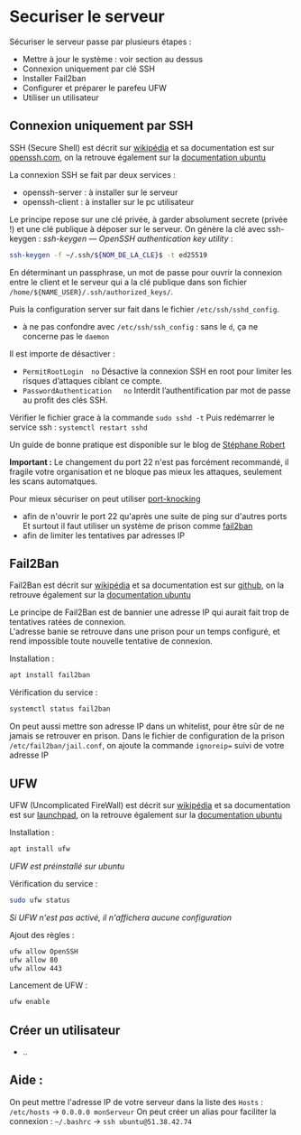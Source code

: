 # Securiser le serveur

Sécuriser le serveur passe par plusieurs étapes : 
- Mettre à jour le système : voir section au dessus
- Connexion uniquement par clé SSH
- Installer Fail2ban
- Configurer et préparer le parefeu UFW
- Utiliser un utilisateur 

## Connexion uniquement par SSH

SSH (Secure Shell) est décrit sur [wikipédia](https://fr.wikipedia.org/wiki/OpenSSH) et sa documentation est sur [openssh.com](https://www.openssh.com/), on la retrouve également sur la [documentation ubuntu](https://doc.ubuntu-fr.org/ssh)

La connexion SSH se fait par deux services : 
- openssh-server : à installer sur le serveur 
- openssh-client : à installer sur le pc utilisateur

Le principe repose sur une clé privée, à garder absolument secrete (privée !) et une clé publique à déposer sur le serveur.
On génère la clé avec ssh-keygen : *ssh-keygen — OpenSSH authentication key utility* :
```bash
ssh-keygen -f ~/.ssh/${NOM_DE_LA_CLE}$ -t ed25519
```
En déterminant un passphrase, un mot de passe pour ouvrir la connexion entre le client et le serveur qui a la clé publique dans son fichier `/home/${NAME_USER}/.ssh/authorized_keys/`.

Puis la configuration server sur fait dans le fichier `/etc/ssh/sshd_config`.
- à ne pas confondre avec `/etc/ssh/ssh_config` : sans le `d`, ça ne concerne pas le `daemon`

Il est importe de désactiver :
- `PermitRootLogin	no`	Désactive la connexion SSH en root pour limiter les risques d’attaques ciblant ce compte.
- `PasswordAuthentication	no`	Interdit l’authentification par mot de passe au profit des clés SSH.

Vérifier le fichier grace à la commande `sudo sshd -t`
Puis redémarrer le service ssh : `systemctl restart sshd`

Un guide de bonne pratique est disponible sur le blog de [Stéphane Robert](https://blog.stephane-robert.info/docs/securiser/durcissement/ssh/)

**Important :** Le changement du port 22 n'est pas forcément recommandé, il fragile votre organisation et ne bloque pas mieux les attaques, seulement les scans automatques.

Pour mieux sécuriser on peut utiliser [port-knocking](https://doc.ubuntu-fr.org/port-knocking)
- afin de n'ouvrir le port 22 qu'après une suite de ping sur d'autres ports
Et surtout il faut utiliser un système de prison comme [fail2ban](https://doc.ubuntu-fr.org/fail2ban)
- afin de limiter les tentatives par adresses IP

## Fail2Ban

Fail2Ban est décrit sur [wikipédia](https://fr.wikipedia.org/wiki/Fail2ban) et sa documentation est sur [github](https://github.com/fail2ban/fail2ban), on la retrouve également sur la [documentation ubuntu](https://doc.ubuntu-fr.org/fail2ban)

Le principe de Fail2Ban est de bannier une adresse IP qui aurait fait trop de tentatives ratées de connexion.  
L'adresse banie se retrouve dans une prison pour un temps configuré, et rend impossible toute nouvelle tentative de connexion.

Installation :
```bash
apt install fail2ban
```

Vérification du service : 
```bash
systemctl status fail2ban
```


On peut aussi mettre son adresse IP dans un whitelist, pour être sûr de ne jamais se retrouver en prison.
Dans le fichier de configuration de la prison `/etc/fail2ban/jail.conf`, on ajoute la commande `ignoreip=` suivi de votre adresse IP


## UFW

UFW (Uncomplicated FireWall) est décrit sur [wikipédia](https://fr.wikipedia.org/wiki/Uncomplicated_Firewall) et sa documentation est sur [launchpad](https://launchpad.net/ufw), on la retrouve également sur la [documentation ubuntu](https://doc.ubuntu-fr.org/ufw)


Installation :  
```bash
apt install ufw
```  
*UFW est préinstallé sur ubuntu*

Vérification du service :  
```bash
sudo ufw status
```
*Si UFW n'est pas activé, il n'affichera aucune configuration*


Ajout des règles :
```bash
ufw allow OpenSSH
ufw allow 80
ufw allow 443
```

Lancement de UFW :  
```bash
ufw enable
```


## Créer un utilisateur

- ..

## Aide : 

On peut mettre l'adresse IP de votre serveur dans la liste des `Hosts` : `/etc/hosts` -> `0.0.0.0 monServeur`
On peut créer un alias pour faciliter la connexion : `~/.bashrc` -> `ssh ubuntu@51.38.42.74`